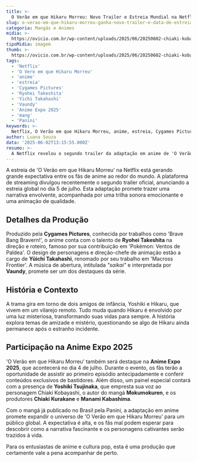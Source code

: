 ```yaml
---
title: >-
  O Verão em que Hikaru Morreu: Novo Trailer e Estreia Mundial na Netflix
slug: o-verao-em-que-hikaru-morreu-ganha-novo-trailer-e-data-de-estreia
categoria: Mangás e Animes
midia: >-
  https://ovicio.com.br/wp-content/uploads/2025/06/20250602-chiaki-kobayahsi-e-hikaru-indou-em-cena-do-anime-o-verao-em-que-hikaru-morreu-ovicio.webp
tipoMidia: imagem
thumb: >-
  https://ovicio.com.br/wp-content/uploads/2025/06/20250602-chiaki-kobayahsi-e-hikaru-indou-em-cena-do-anime-o-verao-em-que-hikaru-morreu-ovicio.webp
tags:
  - 'Netflix'
  - 'O Vero em que Hikaru Morreu'
  - 'anime'
  - 'estreia'
  - 'Cygames Pictures'
  - 'Ryohei Takeshita'
  - 'Yichi Takahashi'
  - 'Vaundy'
  - 'Anime Expo 2025'
  - 'mang'
  - 'Panini'
keywords: >-
  Netflix, O Verão em que Hikaru Morreu, anime, estreia, Cygames Pictures, Ryohei Takeshita, Yūichi Takahashi, Vaundy, Anime Expo 2025, mangá, Panini
author: Luana Souza
data: '2025-06-02T13:15:55.000Z'
resumo: >-
  A Netflix revelou o segundo trailer da adaptação em anime de 'O Verão em que Hikaru Morreu', com estreia mundial marcada para 5 de julho. O anime promete cativar os fãs com uma trama envolvente e uma prévia emocionante da música de abertura.
---
```


A estreia de 'O Verão em que Hikaru Morreu' na Netflix está gerando grande expectativa entre os fãs de anime ao redor do mundo. A plataforma de streaming divulgou recentemente o segundo trailer oficial, anunciando a estreia global no dia 5 de julho. Esta adaptação promete trazer uma narrativa envolvente, acompanhada por uma trilha sonora emocionante e uma animação de qualidade.

## Detalhes da Produção

Produzido pela **Cygames Pictures**, conhecida por trabalhos como 'Brave Bang Bravern!', o anime conta com o talento de **Ryohei Takeshita** na direção e roteiro, famoso por sua contribuição em 'Pokémon: Ventos de Paldea'. O design de personagens e direção-chefe de animação estão a cargo de **Yūichi Takahashi**, renomado por seu trabalho em 'Macross Frontier'. A música de abertura, intitulada _"saikai"_ e interpretada por **Vaundy**, promete ser um dos destaques da série.

## História e Contexto

A trama gira em torno de dois amigos de infância, Yoshiki e Hikaru, que vivem em um vilarejo remoto. Tudo muda quando Hikaru é envolvido por uma luz misteriosa, transformando suas vidas para sempre. A história explora temas de amizade e mistério, questionando se algo de Hikaru ainda permanece após o estranho incidente.

## Participação na Anime Expo 2025

'O Verão em que Hikaru Morreu' também será destaque na **Anime Expo 2025**, que acontecerá no dia 4 de julho. Durante o evento, os fãs terão a oportunidade de assistir ao primeiro episódio antecipadamente e conferir conteúdos exclusivos de bastidores. Além disso, um painel especial contará com a presença de **Yoshiki Tsujinaka**, que empresta sua voz ao personagem Chiaki Kobayashi, o autor do mangá **Mokumokuren**, e os produtores **Chiaki Kurakane** e **Manami Kabashima**.

Com o mangá já publicado no Brasil pela Panini, a adaptação em anime promete expandir o universo de 'O Verão em que Hikaru Morreu' para um público global. A expectativa é alta, e os fãs mal podem esperar para descobrir como a narrativa fascinante e os personagens cativantes serão trazidos à vida.

Para os entusiastas de anime e cultura pop, esta é uma produção que certamente vale a pena acompanhar de perto.